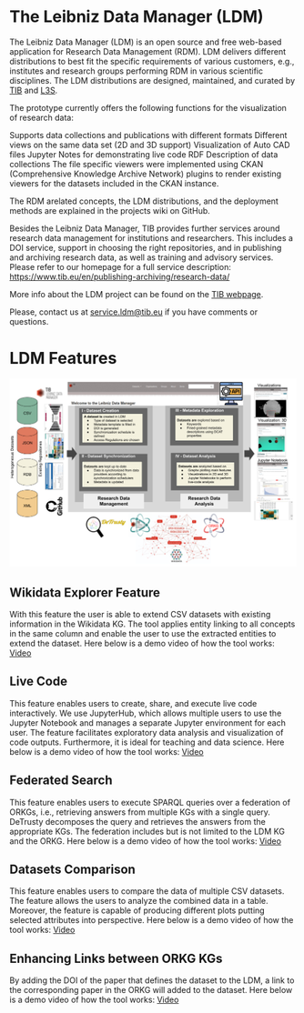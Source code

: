 # The Leibniz Data Manager (LDM)

The Leibniz Data Manager (LDM) is an open source and free web-based application for Research Data Management (RDM). LDM delivers different distributions to best fit the specific requirements of various customers, e.g., institutes and research groups performing RDM in various scientific disciplines. The LDM distributions are designed, maintained, and curated by  [TIB](https://www.tib.eu/en/)  and  [L3S](https://www.l3s.de/en).

The prototype currently offers the following functions for the visualization of research data:

Supports data collections and publications  with different formats
Different views on the same data set (2D and 3D support)
Visualization of Auto CAD files
Jupyter Notes for demonstrating live code
RDF Description of data collections
The file specific viewers were implemented using CKAN (Comprehensive Knowledge Archive Network) plugins to render existing viewers for the datasets included in the CKAN instance.

The RDM arelated concepts, the LDM distributions, and the deployment methods are explained in the projects wiki on GitHub.

Besides the Leibniz Data Manager, TIB provides further services around research data management for institutions and researchers. This includes a DOI service, support in choosing the right repositories, and in publishing and archiving research data, as well as training and advisory services. Please refer to our homepage for a full service description: https://www.tib.eu/en/publishing-archiving/research-data/

More info about the LDM project can be found on the [TIB webpage](https://projects.tib.eu/datamanager/).

Please, contact us at [service.ldm@tib.eu](service.ldm@tib.eu) if you have comments or questions.


# LDM Features

![LDM Architecture](ArchitectureLDM.png)


## Wikidata Explorer Feature
With this feature the user is able to extend CSV datasets with existing information in the Wikidata KG. The tool applies entity linking to all concepts in the same column and enable the user to use the extracted entities to extend the dataset. Here below is a demo video of how the tool works: [Video](https://service.tib.eu/ldmservice/dataset/66e93a29-1dc3-48a3-9611-02c29e221cec/resource/fa0b0487-fee8-43f6-a7bc-23657e8e5f53/download/ldm-falcon.mp4)

## Live Code
This feature enables users to create, share, and execute live code interactively. We use JupyterHub, which allows multiple users to use the Jupyter Notebook and manages a separate Jupyter environment for each user. The feature facilitates exploratory data analysis and visualization of code outputs. Furthermore, it is ideal for teaching and data science. Here below is a demo video of how the tool works: [Video](https://service.tib.eu/ldmservice/dataset/fe99ccfb-f888-40aa-b31c-f855a29159a6/resource/2b6b7e42-035e-4d87-8538-1a5f396d5c74/download/live_code_demo.mp4)


## Federated Search
This feature enables users to execute SPARQL queries over a federation of ORKGs, i.e., retrieving answers from multiple KGs with a single query. DeTrusty decomposes the query and retrieves the answers from the appropriate KGs. The federation includes but is not limited to the LDM KG and the ORKG. Here below is a demo video of how the tool works: [Video](https://service.tib.eu/ldmservice/dataset/f2046c00-836e-487a-b57c-bc892e9368d1/resource/01af5e1c-0eae-45ab-b64d-43812881722e/download/fedorkg.mp4)

## Datasets Comparison
This feature enables users to compare the data of multiple CSV datasets. The feature allows the users to analyze the combined data in a table. Moreover, the feature is capable of producing different plots putting selected attributes into perspective. Here below is a demo video of how the tool works: [Video](https://service.tib.eu/ldmservice/dataset/7fa08901-7fb5-43cc-880f-ccc6b0530aff/resource/2ca58284-3a9c-452f-b505-7952e60fb458/download/datacomparison.mp4)

## Enhancing Links between ORKG KGs
By adding the DOI of the paper that defines the dataset to the LDM, a link to the corresponding paper in the ORKG will added to the dataset. Here below is a demo video of how the tool works: [Video](https://service.tib.eu/ldmservice/dataset/1187f2d4-25cb-45eb-b5bd-01b2957f26b1/resource/30167b3c-a543-4f9c-bea3-67099727ec2d/download/ldm_orkg.mp4)







